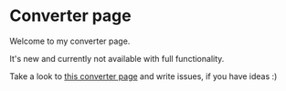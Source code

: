 # Converter page

Welcome to my converter page. 

It's new and currently not available with full functionality.

Take a look to [this converter page](index.html) and write issues, if you have ideas :)
